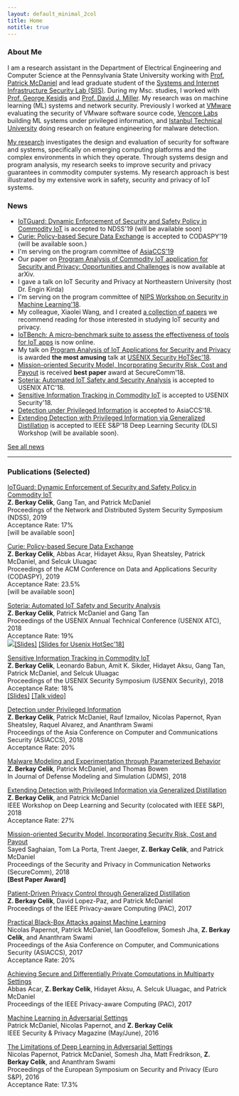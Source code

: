 ```yaml
---
layout: default_minimal_2col
title: Home
notitle: true
---
```

### About Me
I am a research assistant in the Department of Electrical Engineering and Computer Science at the Pennsylvania State University working with [Prof. Patrick McDaniel](http://www.patrickmcdaniel.org/) and lead graduate student of the [Systems and Internet Infrastructure Security Lab (SIIS)](http://siis.cse.psu.edu/people.html). During my Msc. studies, I worked with [Prof. George Kesidis](http://www.cse.psu.edu/~gik2/) and [Prof. David J. Miller](http://www.ee.psu.edu/directory/FacultyInfo/Miller/MillerProfilePage.aspx). My research was on machine learning (ML) systems and network security. Previously I worked at [VMware](https://www.vmware.com/) evaluating the security of VMware software source code, [Vencore Labs](https://www.perspectalabs.com/) building ML systems under privileged information, and [Istanbul Technical University](http://www.itu.edu.tr/en/) doing research on feature engineering for malware detection.

[My research](/pages/research) investigates the design and evaluation of security for software and systems, specifically on emerging computing platforms and the complex environments in which they operate. Through systems design and program analysis, my research seeks to improve security and privacy guarantees in commodity computer systems. My research approach is best illustrated by my extensive work in safety, security and privacy of IoT systems.


### News
- [IoTGuard: Dynamic Enforcement of Security and Safety Policy in Commodity IoT](https://beerkay.github.io) is accepted to NDSS'19 (will be available soon)
- [Curie: Policy-based Secure Data Exchange](https://beerkay.github.io) is accepted to CODASPY'19 (will be available soon.)
- I'm serving on the program committee of [AsiaCCS'19](https://asiaccs2019.blogs.auckland.ac.nz/)
- Our paper on [Program Analysis of Commodity IoT application for Security and Privacy: Opportunities and Challenges](https://arxiv.org/pdf/1809.06962.pdf) is now available at arXiv. 
- I gave a talk on IoT Security and Privacy at Northeastern University (host Dr. Engin Kirda)
- I'm serving on the program committee of [NIPS Workshop on Security in Machine Learning'18](https://secml2018.github.io/).
- My colleague, Xiaolei Wang, and I created [a collection of papers](https://github.com/Beerkay/IoTResearch/blob/master/README.md) we recommend reading for those interested in studying IoT security and privacy.
- [IoTBench: A micro-benchmark suite to assess the effectiveness of tools for IoT apps](https://github.com/IoTBench/IoTBench-test-suite) is now online.
- My talk on [Program Analysis of IoT Applications for Security and Privacy](https://www.usenix.org/sites/default/files/conference/protected-files/hotsec18_slides_celik.pdf) is awarded **the most amusing** talk at [USENIX Security HoTSec'18](https://www.usenix.org/conference/hotsec18/summit-program).
- [Mission-oriented Security Model, Incorporating Security Risk, Cost and Payout](http://securecomm.org/full-program/) is received **best paper** award at SecureComm'18.
- [Soteria: Automated IoT Safety and Security Analysis](https://www.usenix.org/system/files/conference/atc18/atc18-celik.pdf) is accepted to USENIX ATC'18.
- [Sensitive Information Tracking in Commodity IoT](https://www.usenix.org/system/files/conference/usenixsecurity18/sec18-celik.pdf) is accepted to USENIX Security'18.
- [Detection under Privileged Information](https://arxiv.org/abs/1603.09638) is accepted to AsiaCCS'18.
- [Extending Detection with Privileged Information via Generalized Distillation](https://beerkay.github.io/) is accepted to IEEE S&P'18 Deep Learning Security (DLS) Workshop (will be available soon).

[See all news](/pages/news)

---

### Publications (Selected)

[IoTGuard: Dynamic Enforcement of Security and Safety Policy in Commodity IoT](https://beerkay.github.io)<br />
**Z. Berkay Celik**, Gang Tan, and Patrick McDaniel<br />
Proceedings of the Network and Distributed System Security Symposium (NDSS), 2019<br />
Acceptance Rate: 17% <br />
[will be available soon]

[Curie: Policy-based Secure Data Exchange](https://beerkay.github.io)<br />
**Z. Berkay Celik**, Abbas Acar, Hidayet Aksu, Ryan Sheatsley, Patrick McDaniel, and Selcuk Uluagac<br />
Proceedings of the ACM Conference on Data and Applications Security (CODASPY), 2019<br />
Acceptance Rate: 23.5% <br />
[will be available soon]

[Soteria: Automated IoT Safety and Security Analysis](https://www.usenix.org/system/files/conference/atc18/atc18-celik.pdf)<br />
**Z. Berkay Celik**, Patrick McDaniel and Gang Tan<br />
Proceedings of the USENIX Annual Technical Conference (USENIX ATC), 2018<br />
Acceptance Rate: 19% <br />
<img src="https://raw.github.com/secure-software-engineering/DroidBench/develop/new.gif"/>[[Slides]](https://www.usenix.org/sites/default/files/conference/protected-files/atc18_slides_celik.pdf) [[Slides for Usenix HotSec'18]](https://www.usenix.org/sites/default/files/conference/protected-files/hotsec18_slides_celik.pdf)

[Sensitive Information Tracking in Commodity IoT](https://www.usenix.org/system/files/conference/usenixsecurity18/sec18-celik.pdf)<br />
**Z. Berkay Celik**, Leonardo Babun, Amit K. Sikder, Hidayet Aksu, Gang Tan, Patrick McDaniel, and Selcuk Uluagac<br />
Proceedings of the USENIX Security Symposium (USENIX Security), 2018<br />
Acceptance Rate: 18% <br />
[[Slides]](https://www.usenix.org/sites/default/files/conference/protected-files/security18_slides_celik.pdf) [[Talk video]](https://www.youtube.com/watch?v=ggsoDoOBdTo)

[Detection under Privileged Information](https://arxiv.org/pdf/1603.09638.pdf)<br />
**Z. Berkay Celik**,  Patrick McDaniel, Rauf Izmailov, Nicolas Papernot, Ryan Sheatsley, Raquel Alvarez, and Ananthram Swami<br />
Proceedings of the Asia Conference on Computer and Communications Security (ASIACCS), 2018<br />
Acceptance Rate: 20%

[Malware Modeling and Experimentation through Parameterized Behavior](https://beerkay.github.io/papers/Celik17_JDMS.pdf)<br />
**Z. Berkay Celik**, Patrick McDaniel, and Thomas Bowen<br />
In Journal of Defense Modeling and Simulation (JDMS), 2018

[Extending Detection with Privileged Information via Generalized Distillation](https://arxiv.org/pdf/1603.09638.pdf)<br />
**Z. Berkay Celik**, and Patrick McDaniel<br />
IEEE Workshop on Deep Learning and Security (colocated with IEEE S&P), 2018<br />
Acceptance Rate: 27%

[Mission-oriented Security Model, Incorporating Security Risk, Cost and Payout](http://www.cse.psu.edu/~trj1/papers/securecomm18.pdf)<br />
Sayed Saghaian, Tom La Porta, Trent Jaeger, **Z. Berkay Celik**, and Patrick McDaniel<br />
Proceedings of the Security and Privacy in Communication Networks (SecureComm), 2018<br />
**[Best Paper Award]**

[Patient-Driven Privacy Control through Generalized Distillation](https://arxiv.org/pdf/1611.08648.pdf)<br />
**Z. Berkay Celik**, David Lopez-Paz, and Patrick McDaniel<br />
Proceedings of the  IEEE Privacy-aware Computing (PAC), 2017

[Practical Black-Box Attacks against Machine Learning](https://arxiv.org/pdf/1602.02697.pdf)<br />
Nicolas Papernot, Patrick McDaniel, Ian Goodfellow, Somesh Jha, **Z. Berkay Celik**, and Ananthram Swami<br />
Proceedings of the  Asia Conference on Computer, and Communications Security (ASIACCS), 2017<br />
Acceptance Rate: 20%

[Achieving Secure and Differentially Private Computations in Multiparty Settings](https://arxiv.org/pdf/1707.01871.pdf)<br />
Abbas Acar, **Z. Berkay Celik**,  Hidayet Aksu, A. Selcuk Uluagac, and Patrick McDaniel<br />
Proceedings of the IEEE Privacy-aware Computing (PAC), 2017

[Machine Learning in Adversarial Settings](http://www.patrickmcdaniel.org/pubs/ieeespmag16.pdf)<br />
Patrick McDaniel, Nicolas Papernot, and **Z. Berkay Celik**<br />
IEEE Security & Privacy Magazine (May/June), 2016

[The Limitations of Deep Learning in Adversarial Settings](https://arxiv.org/pdf/1511.07528.pdf)<br />
Nicolas Papernot, Patrick McDaniel, Somesh Jha,  Matt Fredrikson, **Z. Berkay Celik**, and Ananthram Swami<br />
Proceedings of the  European Symposium on Security and Privacy (Euro S&P), 2016<br />
Acceptance Rate: 17.3%


<!---
Posters missing, Reviewlari mutlaka ekle.
### Posters
## DLS
## CRA
## VENCORE LABS
## VMWARE
Generally, I am interested in developing secure systems through program analysis and machine learning. My recent work seeks to improve safety, security, and privacy guarantees in IoT systems.
-->
<!-- Global site tag (gtag.js) - Google Analytics -->
<script async src="https://www.googletagmanager.com/gtag/js?id=UA-56069371-2"></script>
<script>
  window.dataLayer = window.dataLayer || [];
  function gtag(){dataLayer.push(arguments);}
  gtag('js', new Date());

  gtag('config', 'UA-56069371-2');
</script>

